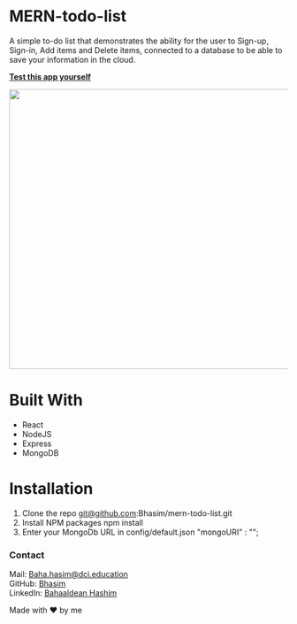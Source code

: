 # MERN-todo-list

A simple to-do list that demonstrates the ability for the user to Sign-up, Sign-in, Add items and Delete items, connected to a database to be able to save your information in the cloud.

**[Test this app yourself](https://www-todo-list.vercel.app/)**

<img src="./todo-frotend/src/img/todo-list.gif"  width="1000" height="506"/>

# Built With
* React 
* NodeJS
* Express
* MongoDB

# Installation
1. Clone the repo
git@github.com:Bhasim/mern-todo-list.git
2. Install NPM packages
npm install
3. Enter your MongoDb URL in config/default.json
"mongoURI" : "";


### Contact

Mail: <Baha.hasim@dci.education><br>
GitHub: [Bhasim](https://github.com/)<br>
LinkedIn: [Bahaaldean Hashim](https://www.linkedin.com/in/bahaaldean-hashim-598463103)


Made with ❤️ by me

